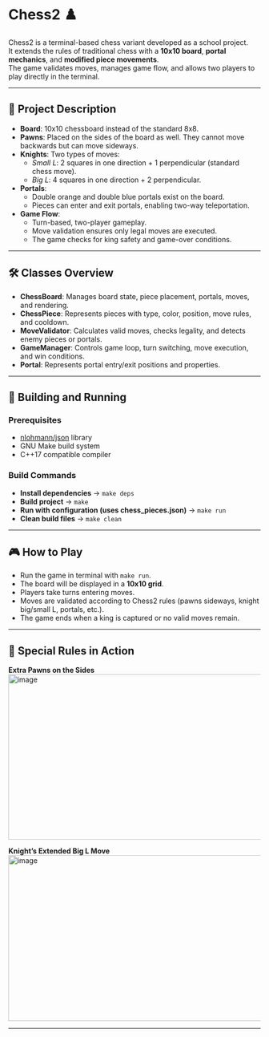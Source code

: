 # Chess2 ♟️

Chess2 is a terminal-based chess variant developed as a school project.  
It extends the rules of traditional chess with a **10x10 board**, **portal mechanics**, and **modified piece movements**.  
The game validates moves, manages game flow, and allows two players to play directly in the terminal.

---

## 📖 Project Description
- **Board**: 10x10 chessboard instead of the standard 8x8.  
- **Pawns**: Placed on the sides of the board as well. They cannot move backwards but can move sideways.  
- **Knights**: Two types of moves:  
  - *Small L*: 2 squares in one direction + 1 perpendicular (standard chess move).  
  - *Big L*: 4 squares in one direction + 2 perpendicular.  
- **Portals**:  
  - Double orange and double blue portals exist on the board.  
  - Pieces can enter and exit portals, enabling two-way teleportation.  
- **Game Flow**:  
  - Turn-based, two-player gameplay.  
  - Move validation ensures only legal moves are executed.  
  - The game checks for king safety and game-over conditions.  

---

## 🛠️ Classes Overview
- **ChessBoard**: Manages board state, piece placement, portals, moves, and rendering.  
- **ChessPiece**: Represents pieces with type, color, position, move rules, and cooldown.  
- **MoveValidator**: Calculates valid moves, checks legality, and detects enemy pieces or portals.  
- **GameManager**: Controls game loop, turn switching, move execution, and win conditions.  
- **Portal**: Represents portal entry/exit positions and properties.  

---

## 🚀 Building and Running

### Prerequisites
- [nlohmann/json](https://github.com/nlohmann/json) library  
- GNU Make build system  
- C++17 compatible compiler  

### Build Commands
- **Install dependencies** → `make deps`  
- **Build project** → `make`  
- **Run with configuration (uses chess_pieces.json)** → `make run`  
- **Clean build files** → `make clean`  

---

## 🎮 How to Play
- Run the game in terminal with `make run`.  
- The board will be displayed in a **10x10 grid**.  
- Players take turns entering moves.  
- Moves are validated according to Chess2 rules (pawns sideways, knight big/small L, portals, etc.).  
- The game ends when a king is captured or no valid moves remain.  

---

## 📸 Special Rules in Action

**Extra Pawns on the Sides**  
<img width="587" height="330" alt="image" src="https://github.com/user-attachments/assets/24204702-aacb-44d0-8a4c-b2fdd81cbdd8" />

**Knight’s Extended Big L Move**  
<img width="577" height="331" alt="image" src="https://github.com/user-attachments/assets/83e844c0-a18b-4564-8c14-ce51906f894f" />


---
